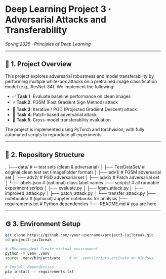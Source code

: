 # Deep Learning Project 3 · Adversarial Attacks and Transferability  
*Spring 2025 · Principles of Deep Learning*

---

## 🧠 1. Project Overview

This project explores adversarial robustness and model transferability by performing multiple white-box attacks on a pretrained image classification model (e.g., ResNet-34). We implement the following:

- ✅ **Task 1**: Evaluate baseline performance on clean images  
- ⚡ **Task 2**: FGSM (Fast Gradient Sign Method) attack  
- 🔁 **Task 3**: Iterative / PGD (Projected Gradient Descent) attack  
- 🧱 **Task 4**: Patch-based adversarial attack  
- 🔀 **Task 5**: Cross-model transferability evaluation

The project is implemented using PyTorch and torchvision, with fully automated scripts to reproduce all experiments.

---

## 📁 2. Repository Structure

.
├── data/ # ⇦ test sets (clean & adversarial)
│ ├── TestDataSet/ # original clean test set (ImageFolder format)
│ ├── adv1/ # FGSM adversarial set
│ ├── adv2/ # PGD adversarial set
│ ├── adv3/ # Patch adversarial set
│ └── labels.json # (optional) class label names
├── scripts/ # all runnable experiment scripts
│ ├── evaluate.py
│ ├── fgsm_attack.py
│ ├── improved_attack.py
│ ├── patch_attack.py
│ └── transfer_attack.py
├── notebooks/ # (optional) Jupyter notebooks for analysis
├── requirements.txt # Python dependencies
└── README.md # you are here

---

## ⚙️ 3. Environment Setup

```bash
git clone https://github.com/<your-username>/project3-jailbreak.git
cd project3-jailbreak

# (Recommended) Create virtual environment
python -m venv .venv
source .venv/bin/activate    # or .venv\Scripts\activate on Windows

# Install dependencies
pip install -r requirements.txt
